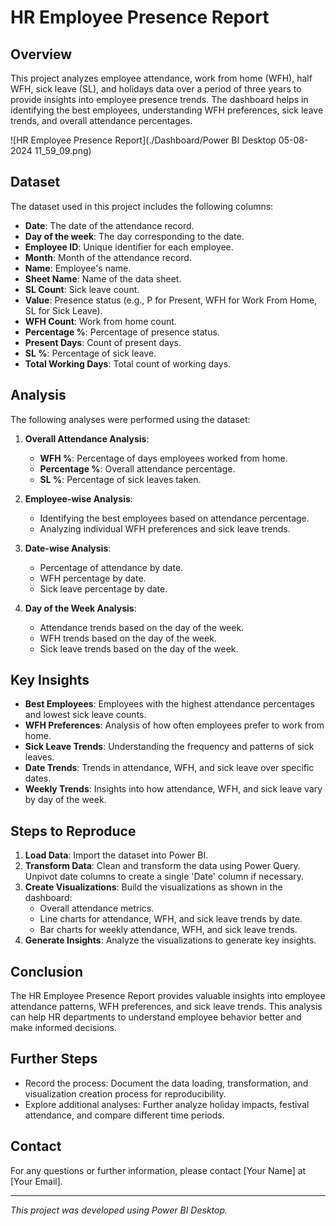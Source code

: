 # HR Employee Presence Report

## Overview

This project analyzes employee attendance, work from home (WFH), half WFH, sick leave (SL), and holidays data over a period of three years to provide insights into employee presence trends. The dashboard helps in identifying the best employees, understanding WFH preferences, sick leave trends, and overall attendance percentages.

![HR Employee Presence Report](./Dashboard/Power BI Desktop 05-08-2024 11_59_09.png)

## Dataset

The dataset used in this project includes the following columns:
- **Date**: The date of the attendance record.
- **Day of the week**: The day corresponding to the date.
- **Employee ID**: Unique identifier for each employee.
- **Month**: Month of the attendance record.
- **Name**: Employee's name.
- **Sheet Name**: Name of the data sheet.
- **SL Count**: Sick leave count.
- **Value**: Presence status (e.g., P for Present, WFH for Work From Home, SL for Sick Leave).
- **WFH Count**: Work from home count.
- **Percentage %**: Percentage of presence status.
- **Present Days**: Count of present days.
- **SL %**: Percentage of sick leave.
- **Total Working Days**: Total count of working days.

## Analysis

The following analyses were performed using the dataset:
1. **Overall Attendance Analysis**:
   - **WFH %**: Percentage of days employees worked from home.
   - **Percentage %**: Overall attendance percentage.
   - **SL %**: Percentage of sick leaves taken.

2. **Employee-wise Analysis**:
   - Identifying the best employees based on attendance percentage.
   - Analyzing individual WFH preferences and sick leave trends.

3. **Date-wise Analysis**:
   - Percentage of attendance by date.
   - WFH percentage by date.
   - Sick leave percentage by date.

4. **Day of the Week Analysis**:
   - Attendance trends based on the day of the week.
   - WFH trends based on the day of the week.
   - Sick leave trends based on the day of the week.

## Key Insights

- **Best Employees**: Employees with the highest attendance percentages and lowest sick leave counts.
- **WFH Preferences**: Analysis of how often employees prefer to work from home.
- **Sick Leave Trends**: Understanding the frequency and patterns of sick leaves.
- **Date Trends**: Trends in attendance, WFH, and sick leave over specific dates.
- **Weekly Trends**: Insights into how attendance, WFH, and sick leave vary by day of the week.

## Steps to Reproduce

1. **Load Data**: Import the dataset into Power BI.
2. **Transform Data**: Clean and transform the data using Power Query. Unpivot date columns to create a single 'Date' column if necessary.
3. **Create Visualizations**: Build the visualizations as shown in the dashboard:
   - Overall attendance metrics.
   - Line charts for attendance, WFH, and sick leave trends by date.
   - Bar charts for weekly attendance, WFH, and sick leave trends.
4. **Generate Insights**: Analyze the visualizations to generate key insights.

## Conclusion

The HR Employee Presence Report provides valuable insights into employee attendance patterns, WFH preferences, and sick leave trends. This analysis can help HR departments to understand employee behavior better and make informed decisions.

## Further Steps

- Record the process: Document the data loading, transformation, and visualization creation process for reproducibility.
- Explore additional analyses: Further analyze holiday impacts, festival attendance, and compare different time periods.

## Contact

For any questions or further information, please contact [Your Name] at [Your Email].

---

*This project was developed using Power BI Desktop.*
